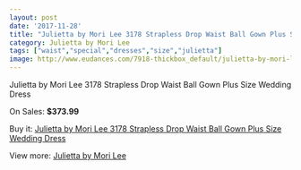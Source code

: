 ```yaml
---
layout: post
date: '2017-11-28'
title: "Julietta by Mori Lee 3178 Strapless Drop Waist Ball Gown Plus Size Wedding Dress"
category: Julietta by Mori Lee
tags: ["waist","special","dresses","size","julietta"]
image: http://www.eudances.com/7918-thickbox_default/julietta-by-mori-lee-3178-strapless-drop-waist-ball-gown-plus-size-wedding-dress.jpg
---
```

Julietta by Mori Lee 3178 Strapless Drop Waist Ball Gown Plus Size Wedding Dress

On Sales: **$373.99**
<a href="https://www.eudances.com/en/julietta-by-mori-lee/2779-julietta-by-mori-lee-3178-strapless-drop-waist-ball-gown-plus-size-wedding-dress.html"><amp-img layout="responsive" width="600" height="600" src="//www.eudances.com/7918-thickbox_default/julietta-by-mori-lee-3178-strapless-drop-waist-ball-gown-plus-size-wedding-dress.jpg" alt="Julietta by Mori Lee 3178 Strapless Drop Waist Ball Gown Plus Size Wedding Dress 0" /></a>
<a href="https://www.eudances.com/en/julietta-by-mori-lee/2779-julietta-by-mori-lee-3178-strapless-drop-waist-ball-gown-plus-size-wedding-dress.html"><amp-img layout="responsive" width="600" height="600" src="//www.eudances.com/7922-thickbox_default/julietta-by-mori-lee-3178-strapless-drop-waist-ball-gown-plus-size-wedding-dress.jpg" alt="Julietta by Mori Lee 3178 Strapless Drop Waist Ball Gown Plus Size Wedding Dress 1" /></a>
<a href="https://www.eudances.com/en/julietta-by-mori-lee/2779-julietta-by-mori-lee-3178-strapless-drop-waist-ball-gown-plus-size-wedding-dress.html"><amp-img layout="responsive" width="600" height="600" src="//www.eudances.com/7921-thickbox_default/julietta-by-mori-lee-3178-strapless-drop-waist-ball-gown-plus-size-wedding-dress.jpg" alt="Julietta by Mori Lee 3178 Strapless Drop Waist Ball Gown Plus Size Wedding Dress 2" /></a>
<a href="https://www.eudances.com/en/julietta-by-mori-lee/2779-julietta-by-mori-lee-3178-strapless-drop-waist-ball-gown-plus-size-wedding-dress.html"><amp-img layout="responsive" width="600" height="600" src="//www.eudances.com/7920-thickbox_default/julietta-by-mori-lee-3178-strapless-drop-waist-ball-gown-plus-size-wedding-dress.jpg" alt="Julietta by Mori Lee 3178 Strapless Drop Waist Ball Gown Plus Size Wedding Dress 3" /></a>
<a href="https://www.eudances.com/en/julietta-by-mori-lee/2779-julietta-by-mori-lee-3178-strapless-drop-waist-ball-gown-plus-size-wedding-dress.html"><amp-img layout="responsive" width="600" height="600" src="//www.eudances.com/7919-thickbox_default/julietta-by-mori-lee-3178-strapless-drop-waist-ball-gown-plus-size-wedding-dress.jpg" alt="Julietta by Mori Lee 3178 Strapless Drop Waist Ball Gown Plus Size Wedding Dress 4" /></a>

Buy it: [Julietta by Mori Lee 3178 Strapless Drop Waist Ball Gown Plus Size Wedding Dress](https://www.eudances.com/en/julietta-by-mori-lee/2779-julietta-by-mori-lee-3178-strapless-drop-waist-ball-gown-plus-size-wedding-dress.html "Julietta by Mori Lee 3178 Strapless Drop Waist Ball Gown Plus Size Wedding Dress")

View more: [Julietta by Mori Lee](https://www.eudances.com/en/43-julietta-by-mori-lee "Julietta by Mori Lee")